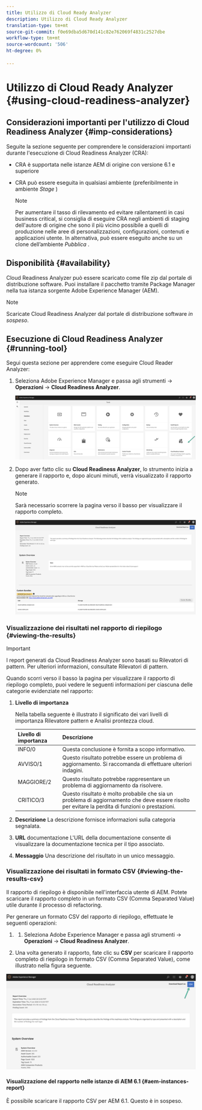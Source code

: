 ```yaml
---
title: Utilizzo di Cloud Ready Analyzer
description: Utilizzo di Cloud Ready Analyzer
translation-type: tm+mt
source-git-commit: f0e69dba5d670d141c82e762069f4831c2527dbe
workflow-type: tm+mt
source-wordcount: '506'
ht-degree: 0%

---
```



# Utilizzo di Cloud Ready Analyzer {#using-cloud-readiness-analyzer}

## Considerazioni importanti per l&#39;utilizzo di Cloud Readiness Analyzer {#imp-considerations}

Seguite la sezione seguente per comprendere le considerazioni importanti durante l&#39;esecuzione di Cloud Readiness Analyzer (CRA):

* CRA è supportata nelle istanze AEM di origine con versione 6.1 e superiore
* CRA può essere eseguita in qualsiasi ambiente (preferibilmente in ambiente *Stage* )

   >[!NOTE]
   >Per aumentare il tasso di rilevamento ed evitare rallentamenti in casi business critical, si consiglia di eseguire CRA negli ambienti di staging dell&#39;autore di origine che sono il più vicino possibile a quelli di produzione nelle aree di personalizzazioni, configurazioni, contenuti e applicazioni utente. In alternativa, può essere eseguito anche su un clone dell’ambiente *Pubblica* .

## Disponibilità {#availability}

Cloud Readiness Analyzer può essere scaricato come file zip dal portale di distribuzione software. Puoi installare il pacchetto tramite Package Manager nella tua istanza sorgente Adobe Experience Manager (AEM).

>[!NOTE]
>Scaricate Cloud Readiness Analyzer dal portale di distribuzione software *in sospeso*.

## Esecuzione di Cloud Readiness Analyzer {#running-tool}

Segui questa sezione per apprendere come eseguire Cloud Reader Analyzer:

1. Seleziona Adobe Experience Manager e passa agli strumenti -> **Operazioni** -> **Cloud Readiness Analyzer**.

   ![image](/help/move-to-cloud-service/cloud-readiness-analyzer/assets/cra-1.png)

1. Dopo aver fatto clic su **Cloud Readiness Analyzer**, lo strumento inizia a generare il rapporto e, dopo alcuni minuti, verrà visualizzato il rapporto generato.

   >[!NOTE]
   >Sarà necessario scorrere la pagina verso il basso per visualizzare il rapporto completo.

   ![image](/help/move-to-cloud-service/cloud-readiness-analyzer/assets/cra-2.png)

### Visualizzazione dei risultati nel rapporto di riepilogo {#viewing-the-results}

>[!IMPORTANT]
>I report generati da Cloud Readiness Analyzer sono basati su Rilevatori di pattern. Per ulteriori informazioni, consultate Rilevatori [](https://docs.adobe.com/content/help/en/experience-manager-65/deploying/upgrading/pattern-detector.html) di pattern.

Quando scorri verso il basso la pagina per visualizzare il rapporto di riepilogo completo, puoi vedere le seguenti informazioni per ciascuna delle categorie evidenziate nel rapporto:

1. **Livello di importanza**

   Nella tabella seguente è illustrato il significato dei vari livelli di importanza Rilevatore pattern e Analisi prontezza cloud.

   | Livello di importanza | Descrizione |
   |--- |--- |
   | INFO/0 | Questa conclusione è fornita a scopo informativo. |
   | AVVISO/1 | Questo risultato potrebbe essere un problema di aggiornamento. Si raccomanda di effettuare ulteriori indagini. |
   | MAGGIORE/2 | Questo risultato potrebbe rappresentare un problema di aggiornamento da risolvere. |
   | CRITICO/3 | Questo risultato è molto probabile che sia un problema di aggiornamento che deve essere risolto per evitare la perdita di funzioni o prestazioni. |

1. **Descrizione** La descrizione fornisce informazioni sulla categoria segnalata.

1. **URL** documentazione L&#39;URL della documentazione consente di visualizzare la documentazione tecnica per il tipo associato.

1. **Messaggio** Una descrizione del risultato in un unico messaggio.

### Visualizzazione dei risultati in formato CSV {#viewing-the-results-csv}

Il rapporto di riepilogo è disponibile nell&#39;interfaccia utente di AEM. Potete scaricare il rapporto completo in un formato CSV (Comma Separated Value) utile durante il processo di refactoring.

Per generare un formato CSV del rapporto di riepilogo, effettuate le seguenti operazioni:

1. 
   1. Seleziona Adobe Experience Manager e passa agli strumenti -> **Operazioni** -> **Cloud Readiness Analyzer**.

1. Una volta generato il rapporto, fate clic su **CSV** per scaricare il rapporto completo di riepilogo in formato CSV (Comma Separated Value), come illustrato nella figura seguente.

![image](/help/move-to-cloud-service/cloud-readiness-analyzer/assets/cra-3.png)


#### Visualizzazione del rapporto nelle istanze di AEM 6.1 {#aem-instances-report}

È possibile scaricare il rapporto CSV per AEM 6.1. Questo è in sospeso.

